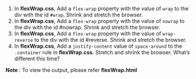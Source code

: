 1. In **flexWrap.css**, Add a `flex-wrap` property with the value of `wrap` to the div with the id `#wrap`. Shrink and stretch the browser.
2. In **flexWrap.css**, Add a `flex-wrap` property with the value of `nowrap` to the div with the id #nowrap. Shrink and stretch the browser.
3. In **flexWrap.css**, Add a `flex-wrap` property with the value of `wrap-reverse` to the div with the id #reverse. Shrink and stretch the browser.
4. In **flexWrap.css**, Add a `justify-content` value of `space-around` to the `.container` rule in **flexWrap.css**. Stretch and shrink the browser. What’s different this time?

**Note** : To view the output, please refer **flexWrap.html**